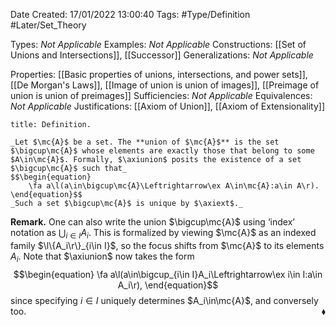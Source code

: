 <div class="topSpace"></div>

Date Created: 17/01/2022 13:00:40
Tags: #Type/Definition #Later/Set_Theory

Types: _Not Applicable_
Examples: _Not Applicable_
Constructions: [[Set of Unions and Intersections]], [[Successor]]
Generalizations: _Not Applicable_

Properties: [[Basic properties of unions, intersections, and power sets]], [[De Morgan's Laws]], [[Image of union is union of images]], [[Preimage of union is union of preimages]]
Sufficiencies: _Not Applicable_
Equivalences: _Not Applicable_
Justifications: [[Axiom of Union]], [[Axiom of Extensionality]]

``` ad-Definition
title: Definition.

_Let $\mc{A}$ be a set. The **union of $\mc{A}$** is the set $\bigcup\mc{A}$ whose elements are exactly those that belong to some $A\in\mc{A}$. Formally, $\axiunion$ posits the existence of a set $\bigcup\mc{A}$ such that_
$$\begin{equation}
    \fa a\l(a\in\bigcup\mc{A}\Leftrightarrow\ex A\in\mc{A}:a\in A\r).
\end{equation}$$
_Such a set $\bigcup\mc{A}$ is unique by $\axiext$._

```

**Remark.** One can also write the union $\bigcup\mc{A}$ using $\textrm{`}$index$\textrm{'}$ notation as $\bigcup_{i\in I}A_i$. This is formalized by viewing $\mc{A}$ as an indexed family $\l\{A_i\r\}_{i\in I}$, so the focus shifts from $\mc{A}$ to its elements $A_i$. Note that $\axiunion$ now takes the form
$$\begin{equation}
    \fa a\l(a\in\bigcup_{i\in I}A_i\Leftrightarrow\ex i\in I:a\in A_i\r),
\end{equation}$$
since specifying $i\in I$ uniquely determines $A_i\in\mc{A}$, and conversely too.<span style="float:right;">$\blacklozenge$</span>
